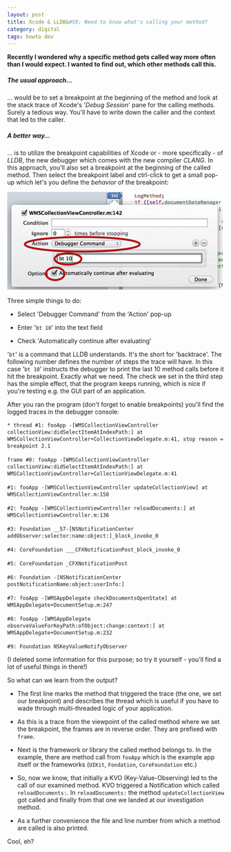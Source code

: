 ```yaml
---
layout: post
title: Xcode & LLDB&#58; Need to know what's calling your method?
category: digital
tags: howto dev
---
```


**Recently I wondered why a specific method gets called way more often than I would expect. I wanted to find out, which other methods call this.**

##### The usual approach…
… would be to set a breakpoint at the beginning of the method and look at the stack trace of Xcode's '*Debug Session*' pane for the calling methods. Surely a tedious way. You'll have to write down the caller and the context that led to the caller.


##### A better way…

… is to utilize the breakpoint capabilities of Xcode or - more specifically - of *LLDB*, the new debugger which comes with the new compiler *CLANG*.
In this approach, you'll also set a breakpoint at the beginning of the called method. Then select the breakpoint label and ctrl-click to get a small pop-up which let's you define the *behavior* of the breakpoint:

![](/media/Xcode_500.png)

Three simple things to do:

* Select 'Debugger Command' from the 'Action' pop-up

* Enter '```bt 10```' into the text field

* Check 'Automatically continue after evaluating'

'```bt```' is a command that LLDB understands. It's the short for 'backtrace'. The following number defines the number of steps the trace will have. In this case '```bt 10```'  instructs the debugger to print the last 10 method calls before it hit the breakpoint. Exactly what we need.
The check we set in the third step has the simple effect, that the program keeps running, which is nice if you're testing e.g. the GUI part of an application.

After you ran the program (don't forget to enable breakpoints) you'll find the logged traces in the debugger console:

	* thread #1: fooApp -[WMSCollectionViewController collectionView:didSelectItemAtIndexPath:] at WMSCollectionViewController+CollectionViewDelegate.m:41, stop reason = breakpoint 2.1

	frame #0: fooApp -[WMSCollectionViewController collectionView:didSelectItemAtIndexPath:] at WMSCollectionViewController+CollectionViewDelegate.m:41

	#1: fooApp -[WMSCollectionViewController updateCollectionView] at WMSCollectionViewController.m:158

	#2: fooApp -[WMSCollectionViewController reloadDocuments:] at WMSCollectionViewController.m:136

	#3: Foundation __57-[NSNotificationCenter addObserver:selector:name:object:]_block_invoke_0

	#4: CoreFoundation ___CFXNotificationPost_block_invoke_0

	#5: CoreFoundation _CFXNotificationPost

	#6: Foundation -[NSNotificationCenter postNotificationName:object:userInfo:]

	#7: fooApp -[WMSAppDelegate checkDocumentsOpenState] at WMSAppDelegate+DocumentSetup.m:247

	#8: fooApp -[WMSAppDelegate observeValueForKeyPath:ofObject:change:context:] at WMSAppDelegate+DocumentSetup.m:232

	#9: Foundation NSKeyValueNotifyObserver


(I deleted some information for this purpose; so try it yourself - you'll find a lot of useful things in there!)

So what can we learn from the output?

* The first line marks the method that triggered the trace (the one, we set our breakpoint) and describes the thread which is useful if you have to wade through multi-threaded logic of your application.

* As this is a trace from the viewpoint of the called method where we set the breakpoint, the frames are in reverse order. They are prefixed with ```frame```.

* Next is the framework or library the called method belongs to. In the example, there are method call from ```fooApp``` which is the example app itself or the frameworks (```UIKit```, ```Fondation```, ```CoreFoundation``` etc.)

* So, now we know, that initially a KVO (Key-Value-Observing) led to the call of our examined method. KVO triggered a Notification which called ```reloadDocuments:```. In ```reloadDocuments:``` the method ```updateCollectionView``` got called and finally from that one we landed at our investigation method.

* As a further convenience the file and line number from which a method are called is also printed.

Cool, eh?
